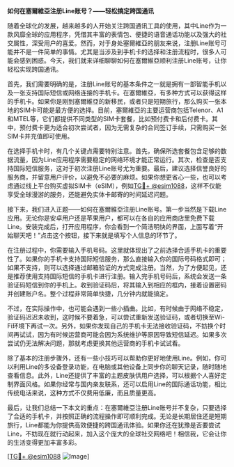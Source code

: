 **如何在塞爾維亞注册Line账号？——轻松搞定跨国通讯**

随着全球化的发展，越来越多的人开始关注跨国通讯工具的使用，其中Line作为一款风靡全球的应用程序，凭借其丰富的表情包、便捷的语音通话功能以及强大的社交属性，深受用户的喜爱。然而，对于身处塞爾維亞的朋友来说，注册Line账号可能并不是一件简单的事情。尤其是当涉及到手机卡的选择和注册流程时，很多人可能会感到困惑。今天，我们就来详细聊聊如何在塞爾維亞顺利注册Line账号，让你轻松实现跨国通讯。

首先，我们需要明确的是，注册Line账号的基本条件之一就是拥有一部智能手机以及一张支持国际短信或网络连接的手机卡。在塞爾維亞，有多种方式可以获得这样的手机卡。如果你是刚到塞爾維亞的新移民，或者只是短期旅行，那么购买一张本地的SIM卡可能是最方便的选择。目前，塞爾維亞的主要运营商包括Telenor、A1和MTEL等，它们都提供不同类型的SIM卡套餐，比如预付费卡和后付费卡。其中，预付费卡更为适合初次尝试者，因为无需复杂的合同签订手续，只需购买一张SIM卡并充值即可使用。

在选择手机卡时，有几个关键点需要特别注意。首先，确保所选套餐包含足够的数据流量，因为Line应用程序需要稳定的网络环境才能正常运行。其次，检查是否支持国际短信服务，这对于初次注册Line账号尤为重要。最后，建议选择信誉良好的服务商，并留意用户评价，以避免不必要的麻烦。如果你想更省心一些，也可以考虑通过线上平台购买虚拟SIM卡（eSIM），例如[TG💪+ @esim1088](https://t.me/s/esim1088)，这样不仅能享受全球漫游的服务，还能避免实体卡邮寄的时间延迟问题。

接下来，我们进入正题——如何在塞爾維亞注册Line账号。第一步当然是下载Line应用。无论你是安卓用户还是苹果用户，都可以在各自的应用商店里免费下载Line。安装完成后，打开应用程序，你会看到一个简洁明快的界面，上面写着“开始聊天吧！”点击这个按钮，接下来就是填写个人信息的环节了。

在注册过程中，你需要输入手机号码。这里就体现出了之前选择合适手机卡的重要性了。如果你的手机卡支持国际短信服务，那么直接输入你的国际号码格式即可；如果不支持，则可以选择通过邮箱验证的方式完成注册。当然，为了方便起见，还是推荐使用支持国际短信的手机卡进行注册。输入完手机号码后，系统会发送一条验证码短信到你的手机上。收到验证码后，将其输入到相应的框内，接着设置密码并创建账户名。整个过程非常简单快捷，几分钟内就能搞定。

不过，在实际操作中，也可能会遇到一些小插曲。比如，有时候由于网络不稳定，验证码迟迟未收到，这时候不要着急，可以尝试重新发送验证码，或者切换至Wi-Fi环境下再试一次。另外，如果你发现自己的手机卡无法接收验证码，不妨换个时间再试试，因为有时候运营商可能会因为系统维护等原因导致短信延迟。如果多次尝试仍无法解决问题，那就考虑更换其他运营商的手机卡试试看。

除了基本的注册步骤外，还有一些小技巧可以帮助你更好地使用Line。例如，你可以利用Line的多设备登录功能，在电脑或其他设备上同步你的聊天记录，随时随地查看信息。此外，Line还提供了丰富的主题皮肤供用户选择，可以根据个人喜好定制界面风格。如果你经常与国内亲友联系，还可以启用Line的国际通话功能，相比传统电话来说，这种方式不仅费用低廉，而且质量更高。

最后，让我们总结一下本文的重点：在塞爾維亞注册Line账号并不复杂，只要选择了合适的手机卡，并按照正确的流程操作即可顺利完成。无论是长期居住还是短期旅行，Line都能为你提供高效便捷的跨国通讯体验。如果你还在犹豫是否要尝试Line，不妨现在就行动起来，加入这个庞大的全球社交网络吧！相信我，它会让你的生活变得更加丰富多彩。

[[TG💪+ @esim1088](https://t.me/s/esim1088) ![Image](https://i.postimg.cc/4NQfJmqS/Snipaste-2025-05-13-00-14-12.png)]
